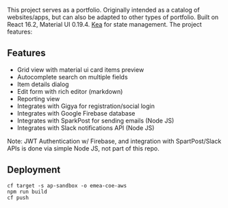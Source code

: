 This project serves as a portfolio. Originally intended as a catalog of websites/apps, but can also be adapted to other types of portfolio. Built on React 16.2, Material UI 0.19.4. [Kea](https://kea.js.org/) for state management. The project features:

## Features

- Grid view with material ui card items preview
- Autocomplete search on multiple fields
- Item details dialog
- Edit form with rich editor (markdown)
- Reporting view
- Integrates with Gigya for registration/social login
- Integrates with Google Firebase database
- Integrates with SparkPost for sending emails (Node JS)
- Integrates with Slack notifications API (Node JS)

Note: JWT Authentication w/ Firebase, and integration with SpartPost/Slack APIs is done via simple Node JS, not part of this repo.

## Deployment

```
cf target -s ap-sandbox -o emea-coe-aws
npm run build
cf push
```

